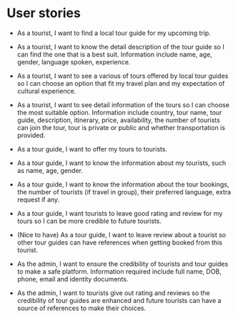 # User stories

- As a tourist, I want to find a local tour guide for my upcoming trip.

- As a tourist, I want to know the detail description of the tour guide so I can find the one that is a best suit. Information include name, age, gender, language spoken, experience. 

- As a tourist, I want to see a various of tours offered by local tour guides so I can choose an option that fit my travel plan and my expectation of cultural experience. 

- As a tourist, I want to see detail information of the tours so I can choose the most suitable option. Information include country, tour name, tour guide, description, itinerary, price, availability, the number of tourists can join the tour, tour is private or public and whether transportation is provided. 

- As a tour guide, I want to offer my tours to tourists. 

- As a tour guide, I want to know the information about my tourists, such as name, age, gender.

- As a tour guide, I want to know the information about the tour bookings, the number of tourists (if travel in group), their preferred language, extra request if any.

- As a tour guide, I want tourists to leave good rating and review for my tours so I can be more credible to future tourists. 

- (Nice to have) As a tour guide, I want to leave review about a tourist so other tour guides can have references when getting booked from this tourist.

- As the admin, I want to ensure the credibility of tourists and tour guides to make a safe platform. Information required include full name, DOB, phone, email and identity documents. 

- As the admin, I want to tourists give out rating and reviews so the credibility of tour guides are enhanced and future tourists can have a source of references to make their choices.